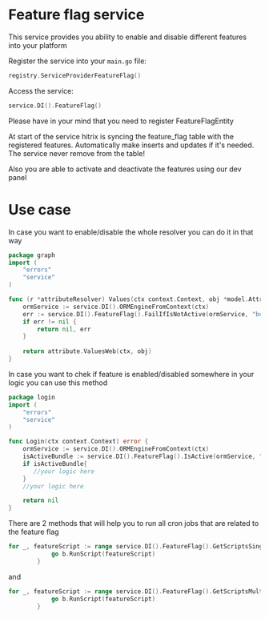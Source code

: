 # Feature flag service
This service provides you ability to enable and disable different features into your platform

Register the service into your `main.go` file:
```go 
registry.ServiceProviderFeatureFlag()
```

Access the service:
```go
service.DI().FeatureFlag()
```
Please have in your mind that you need to register FeatureFlagEntity

At start of the service hitrix is syncing the feature_flag table with the registered features.
Automatically make inserts and updates if it's needed. The service never remove from the table!

Also you are able to activate and deactivate the features using our dev panel

# Use case

In case you want to enable/disable the whole resolver you can do it in that way
```go
package graph
import (
	"errors"
	"service"
)

func (r *attributeResolver) Values(ctx context.Context, obj *model.Attribute) ([]*model.AttributeValue, error) {
	ormService := service.DI().ORMEngineFromContext(ctx)
	err := service.DI().FeatureFlag().FailIfIsNotActive(ormService, "bundle")
    if err != nil {
		return nil, err
    }
	
	return attribute.ValuesWeb(ctx, obj)
}
```

In case you want to chek if feature is enabled/disabled somewhere in your logic you can use this method

```go
package login
import (
    "errors"
    "service"
)

func Login(ctx context.Context) error {
	ormService := service.DI().ORMEngineFromContext(ctx)
	isActiveBundle := service.DI().FeatureFlag().IsActive(ormService, "bundle")
    if isActiveBundle{
       //your logic here
    }
	//your logic here

	return nil
}
```

There are 2 methods that will help you to run all cron jobs that are related to the feature flag

```go
for _, featureScript := range service.DI().FeatureFlag().GetScriptsSingleInstance(service.DI().OrmEngine()) {
			go b.RunScript(featureScript)
		}
```
and
```go
for _, featureScript := range service.DI().FeatureFlag().GetScriptsMultiInstance(service.DI().OrmEngine()) {
			go b.RunScript(featureScript)
		}
```